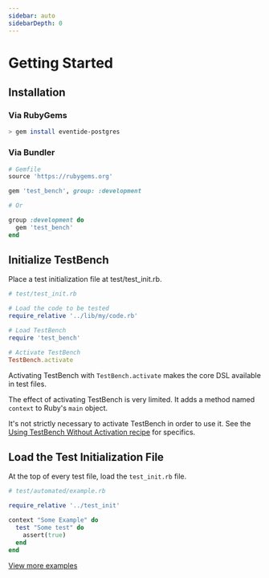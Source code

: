 ```yaml
---
sidebar: auto
sidebarDepth: 0
---
```


# Getting Started

## Installation

### Via RubyGems

``` bash
> gem install eventide-postgres
```

### Via Bundler

``` ruby
# Gemfile
source 'https://rubygems.org'

gem 'test_bench', group: :development

# Or

group :development do
  gem 'test_bench'
end
```

## Initialize TestBench

Place a test initialization file at test/test_init.rb.

``` ruby
# test/test_init.rb

# Load the code to be tested
require_relative '../lib/my/code.rb'

# Load TestBench
require 'test_bench'

# Activate TestBench
TestBench.activate
```

Activating TestBench with `TestBench.activate` makes the core DSL available in test files.

The effect of activating TestBench is very limited. It adds a method named `context` to Ruby's `main` object.

It's not strictly necessary to activate TestBench in order to use it. See the [Using TestBench Without Activation recipe](/user-guide/recipes.md#using-testbench-without-activation) for specifics.

## Load the Test Initialization File

At the top of every test file, load the `test_init.rb` file.

``` ruby
# test/automated/example.rb

require_relative '../test_init'

context "Some Example" do
  test "Some test" do
    assert(true)
  end
end
```

[View more examples](/examples/)
